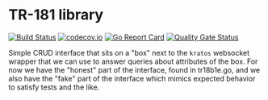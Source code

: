 # TR-181 library

[![Build Status](https://github.com/xmidt-org/tr18b1e/workflows/CI/badge.svg)](https://github.com/xmidt-org/tr18b1e/actions)
[![codecov.io](http://codecov.io/github/xmidt-org/tr18b1e/coverage.svg?branch=main)](http://codecov.io/github/xmidt-org/tr18b1e?branch=main)
[![Go Report Card](https://goreportcard.com/badge/github.com/xmidt-org/tr18b1e)](https://goreportcard.com/report/github.com/xmidt-org/tr18b1e)
[![Quality Gate Status](https://sonarcloud.io/api/project_badges/measure?project=xmidt-org_tr18b1e&metric=alert_status)](https://sonarcloud.io/dashboard?id=xmidt-org_tr18b1e)

Simple CRUD interface that sits on a "box" next to the `kratos` websocket wrapper that we can use
to answer queries about attributes of the box. For now we have the "honest" part of the interface,
found in tr18b1e.go, and we also have the "fake" part of the interface which mimics expected behavior
to satisfy tests and the like.

